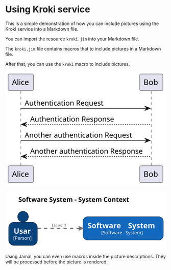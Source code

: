 # Using Kroki service

This is a simple demonstration of how you can include pictures using the Kroki service into a Markdown file.

You can import the resource `kroki.jim` into your Markdown file.




The `kroki.jim` file contains macros that to include pictures in a Markdown file.


After that, you can use the `kroki` macro to include pictures.

![](KROKI_MD.svg)

![](STR.svg)

Using Jamal, you can even use macros inside the picture descriptions.
They will be processed before the picture is rendered.